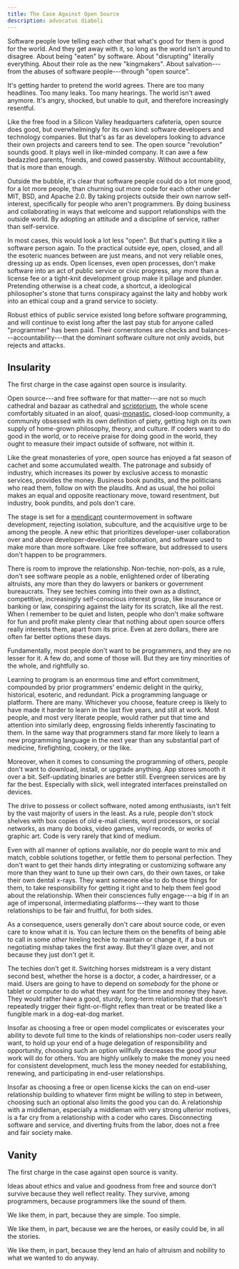 ```yaml
---
title: The Case Against Open Source
description: advocatus diaboli
---
```


Software people love telling each other that what's good for them is good for the world.  And they get away with it, so long as the world isn't around to disagree.  About being "eaten" by software.  About "disrupting" literally everything.  About their role as the new "kingmakers".  About salvation---from the abuses of software people---through "open source".

It's getting harder to pretend the world agrees.  There are too many headlines.  Too many leaks.  Too many hearings.  The world isn't awed anymore.  It's angry, shocked, but unable to quit, and therefore increasingly resentful.

Like the free food in a Silicon Valley headquarters cafeteria, open source does good, but overwhelmingly for its own kind: software developers and technology companies.  But that's as far as developers looking to advance their own projects and careers tend to see.  The open source "revolution" sounds good.  It plays well in like-minded company.  It can awe a few bedazzled parents, friends, and cowed passersby.  Without accountability, that is more than enough.

Outside the bubble, it's clear that software people could do a lot more good, for a lot more people, than churning out more code for each other under MIT, BSD, and Apache 2.0.  By taking projects outside their own narrow self-interest, specifically for people who aren't programmers.  By doing business and collaborating in ways that welcome and support relationships with the outside world.  By adopting an attitude and a discipline of service, rather than self-service.

In most cases, this would look a lot less "open".  But that's putting it like a software person again.  To the practical outside eye, open, closed, and all the esoteric nuances between are just means, and not very reliable ones, dressing up as ends.  Open licenses, even open processes, don't make software into an act of public service or civic progress, any more than a license fee or a tight-knit development group make it pillage and plunder.  Pretending otherwise is a cheat code, a shortcut, a ideological philosopher's stone that turns conspiracy against the laity and hobby work into an ethical coup and a grand service to society.

Robust ethics of public service existed long before software programming, and will continue to exist long after the last pay stub for anyone called "programmer" has been paid.  Their cornerstones are checks and balances---accountability---that the dominant software culture not only avoids, but rejects and attacks.

## Insularity

The first charge in the case against open source is insularity.

Open source---and free software for that matter---are not so much cathedral and bazaar as cathedral and [scriptorium](https://en.wikipedia.org/wiki/Scriptorium), the whole scene comfortably situated in an aloof, quasi-[monastic](https://en.wikipedia.org/wiki/Monastery), closed-loop community, a community obsessed with its own definition of piety, getting high on its own supply of home-grown philosophy, theory, and culture.  If coders want to do good in the world, or to receive praise for doing good in the world, they ought to measure their impact outside of software, not within it.

Like the great monasteries of yore, open source has enjoyed a fat season of cachet and some accumulated wealth.  The patronage and subsidy of industry, which increases its power by exclusive access to monastic services, provides the money.  Business book pundits, and the politicians who read them, follow on with the plaudits.  And as usual, the hoi polloi makes an equal and opposite reactionary move, toward resentment, but industry, book pundits, and pols don't care.

The stage is set for a [mendicant](https://en.wikipedia.org/wiki/Mendicant_orders) countermovement in software development, rejecting isolation, subculture, and the acquisitive urge to be among the people.  A new ethic that prioritizes developer-user collaboration over and above developer-developer collaboration, and software used to make more than more software.  Like free software, but addressed to users don't happen to be programmers.

There is room to improve the relationship.  Non-techie, non-pols, as a rule, don't see software people as a noble, enlightened order of liberating altruists, any more than they do lawyers or bankers or government bureaucrats.  They see techies coming into their own as a distinct, competitive, increasingly self-conscious interest group, like insurance or banking or law, conspiring against the laity for its scratch, like all the rest.  When I remember to be quiet and listen, people who don't make software for fun and profit make plenty clear that nothing about open source offers really interests them, apart from its price.  Even at zero dollars, there are often far better options these days.

Fundamentally, most people don't want to be programmers, and they are no lesser for it.  A few do, and some of those will.  But they are tiny minorities of the whole, and rightfully so.

Learning to program is an enormous time and effort commitment, compounded by prior programmers' endemic delight in the quirky, historical, esoteric, and redundant.  Pick a programming language or platform.  There are many.  Whichever you choose, feature creep is likely to have made it harder to learn in the last five years, and still at work.  Most people, and most very literate people, would rather put that time and attention into similarly deep, engrossing fields inherently fascinating to them.  In the same way that programmers stand far more likely to learn a new programming language in the next year than any substantial part of medicine, firefighting, cookery, or the like.

Moreover, when it comes to consuming the programming of others, people don't want to download, install, or upgrade anything.  App stores smooth it over a bit.  Self-updating binaries are better still.  Evergreen services are by far the best.  Especially with slick, well integrated interfaces preinstalled on devices.

The drive to possess or collect software, noted among enthusiasts, isn't felt by the vast majority of users in the least.  As a rule, people don't stock shelves with box copies of old e-mail clients, word processors, or social networks, as many do books, video games, vinyl records, or works of graphic art.  Code is very rarely that kind of medium.

Even with all manner of options available, nor do people want to mix and match, cobble solutions together, or fettle them to personal perfection.  They don't want to get their hands dirty integrating or customizing software any more than they want to tune up their own cars, do their own taxes, or take their own dental x-rays.  They want someone else to do those things for them, to take responsibility for getting it right and to help them feel good about the relationship. When their consciences fully engage---a big if in an age of impersonal, intermediating platforms---they want to those relationships to be fair and fruitful, for both sides.

As a consequence, users generally don't care about source code, or even care to know what it is.  You can lecture them on the benefits of being able to call in some _other_ hireling techie to maintain or change it, if a bus or negotiating mishap takes the first away.  But they'll glaze over, and not because they just don't get it.

The techies don't get it.  Switching horses midstream is a very distant second best, whether the horse is a doctor, a coder, a hairdresser, or a maid.  Users are going to have to depend on _somebody_ for the phone or tablet or computer to do what they want for the time and money they have.  They would rather have a good, sturdy, long-term relationship that doesn't repeatedly trigger their fight-or-flight reflex than treat or be treated like a fungible mark in a dog-eat-dog market.

Insofar as choosing a free or open model complicates or eviscerates your ability to devote full time to the kinds of relationships non-coder users really want, to hold up your end of a huge delegation of responsibility and opportunity, choosing such an option willfully decreases the good your work will do for others.  You are highly unlikely to make the money you need for consistent development, much less the money needed for establishing, renewing, and participating in end-user relationships.

Insofar as choosing a free or open license kicks the can on end-user relationship building to whatever firm might be willing to step in between, choosing such an optional also limits the good you can do.  A relationship with a middleman, especially a middleman with very strong ulterior motives, is a far cry from a relationship with a coder who cares.  Disconnecting software and service, and diverting fruits from the labor, does not a free and fair society make.

## Vanity

The first charge in the case against open source is vanity.

Ideas about ethics and value and goodness from free and source don't survive because they well reflect reality.  They survive, among programmers, because programmers like the sound of them.

We like them, in part, because they are simple.  Too simple.

We like them, in part, because we are the heroes, or easily could be, in all the stories.

We like them, in part, because they lend an halo of altruism and nobility to what we wanted to do anyway.
